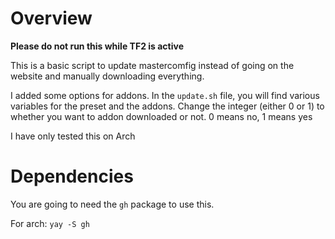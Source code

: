 # Overview

**Please do not run this while TF2 is active**

This is a basic script to update mastercomfig instead of going on the website and manually downloading everything.

I added some options for addons. In the `update.sh` file, you will find various variables for the preset and the addons. Change the integer (either 0 or 1) to whether you want to addon downloaded or not. 0 means no, 1 means yes

I have only tested this on Arch

# Dependencies

You are going to need the `gh` package to use this.

For arch: `yay -S gh`